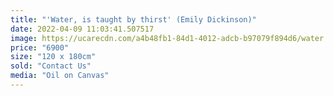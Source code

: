 ```yaml
---
title: "'Water, is taught by thirst' (Emily Dickinson)"
date: 2022-04-09 11:03:41.507517
image: https://ucarecdn.com/a4b48fb1-84d1-4012-adcb-b97079f894d6/water.jpg
price: "6900"
size: "120 x 180cm"
sold: "Contact Us"
media: "Oil on Canvas"
---
```


